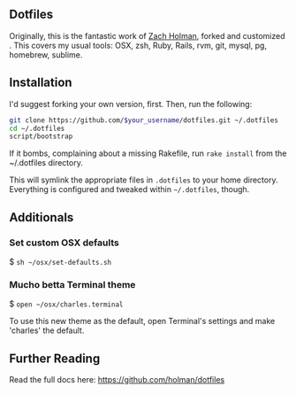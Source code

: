 ## Dotfiles

Originally, this is the fantastic work of [Zach Holman](http://zachholman.com/2010/08/dotfiles-are-meant-to-be-forked/), forked and customized . This covers my usual tools: OSX, zsh, Ruby, Rails, rvm, git, mysql, pg, homebrew, sublime.

## Installation

I'd suggest forking your own version, first. Then, run the following:

```sh
git clone https://github.com/$your_username/dotfiles.git ~/.dotfiles
cd ~/.dotfiles
script/bootstrap
```

If it bombs, complaining about a missing Rakefile, run `rake install` from the ~/.dotfiles directory.

This will symlink the appropriate files in `.dotfiles` to your home directory.
Everything is configured and tweaked within `~/.dotfiles`, though.

## Additionals

### Set custom OSX defaults

$ `sh ~/osx/set-defaults.sh`

### Mucho betta Terminal theme

$ `open ~/osx/charles.terminal`

To use this new theme as the default, open Terminal's settings and make 'charles' the default.

## Further Reading

Read the full docs here:
https://github.com/holman/dotfiles
